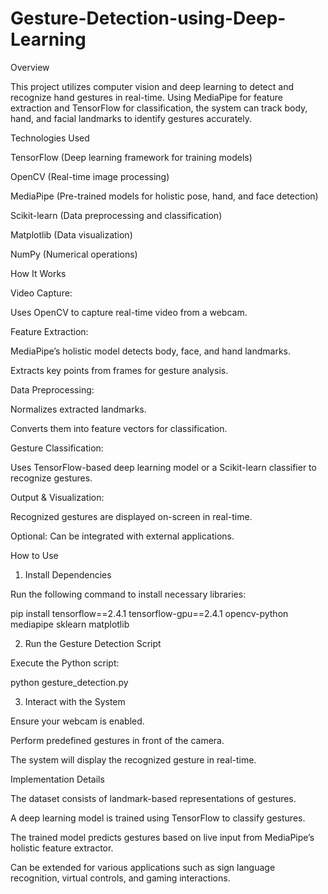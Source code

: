 # Gesture-Detection-using-Deep-Learning
Overview

This project utilizes computer vision and deep learning to detect and recognize hand gestures in real-time. Using MediaPipe for feature extraction and TensorFlow for classification, the system can track body, hand, and facial landmarks to identify gestures accurately.

Technologies Used

TensorFlow (Deep learning framework for training models)

OpenCV (Real-time image processing)

MediaPipe (Pre-trained models for holistic pose, hand, and face detection)

Scikit-learn (Data preprocessing and classification)

Matplotlib (Data visualization)

NumPy (Numerical operations)

How It Works

Video Capture:

Uses OpenCV to capture real-time video from a webcam.

Feature Extraction:

MediaPipe’s holistic model detects body, face, and hand landmarks.

Extracts key points from frames for gesture analysis.

Data Preprocessing:

Normalizes extracted landmarks.

Converts them into feature vectors for classification.

Gesture Classification:

Uses TensorFlow-based deep learning model or a Scikit-learn classifier to recognize gestures.

Output & Visualization:

Recognized gestures are displayed on-screen in real-time.

Optional: Can be integrated with external applications.

How to Use

1. Install Dependencies

Run the following command to install necessary libraries:

pip install tensorflow==2.4.1 tensorflow-gpu==2.4.1 opencv-python mediapipe sklearn matplotlib

2. Run the Gesture Detection Script

Execute the Python script:

python gesture_detection.py

3. Interact with the System

Ensure your webcam is enabled.

Perform predefined gestures in front of the camera.

The system will display the recognized gesture in real-time.

Implementation Details

The dataset consists of landmark-based representations of gestures.

A deep learning model is trained using TensorFlow to classify gestures.

The trained model predicts gestures based on live input from MediaPipe’s holistic feature extractor.

Can be extended for various applications such as sign language recognition, virtual controls, and gaming interactions.
